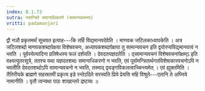 ```yaml
---
index: 8.1.73
sutra: नामन्त्रिते समानाधिकरणे (सामान्यवचनम्)
vritti: padamanjari
---
```


 द्वौ नञौ प्रकृतमर्थं सूचयत इत्याह---कि तर्हि विद्यमानवदेवेति । माणवक जटिलकाध्यापकेति । अत्र जटिलशब्दो माणवकशब्दापेक्षया विशेषवचनः, अध्यापकशब्दापेक्षया तु सामान्यवचन इति द्वयोरप्यविद्यमानवत्वं न भवति । पूर्वस्येत्यादिना प्रतिषेधस्य फलं दर्शयति । देवदतयज्ञदतेति । ठ्सामान्यवचनं विशेषवचनापेक्षम्ऽ इति वक्ष्यत्युतरसूत्रे, ततश्च यथा यज्ञदतशब्दः समानाधिकरणो न भवति, एवं पूर्वामन्त्रितार्थगतविशेषाकारवचनोऽपि न भवतीति देवदतशब्दोऽपि सामान्यवचनो न भवति, तस्माद् द्व्यङ्गविकलत्वाच्चिन्त्यमेत् । एवं ह्युक्तमिति । तैतिरीयके ब्राह्मणे सहस्रतमीं प्रकृत्य इडे रन्तेऽदिते सरस्वति प्रिये प्रेयसि महि विश्रुते---एतानि ते अघ्निये नामानीति । वृतौ त्वन्यथा पाठः शाखान्तरे द्रष्टव्यः ॥